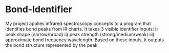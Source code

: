 # Bond-Identifier
My project applies infrared spectroscopy concepts to a program that identifies bond peaks from IR charts. It takes 3 visible identifier inputs: i) peak shape (narrow/broad) ii) peak strength (strong/medium/weak) iii) approximate bond frequency wavelength. Based on these inputs, it outputs the bond structure represented by the peak.
